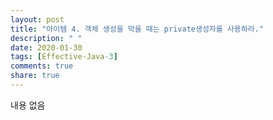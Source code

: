 ```yaml
---
layout: post
title: "아이템 4. 객체 생성을 막을 때는 private생성자를 사용하라."
description: " "
date: 2020-01-30
tags: [Effective-Java-3]
comments: true
share: true
---
```


내용 없음 
